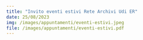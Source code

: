 ```yaml
---
title: "Invito eventi estivi Rete Archivi Udi ER"
date: 25/08/2023
img: /images/appuntamenti/eventi-estivi.jpeg
file: /images/appuntamenti/eventi-estivi.pdf
---
```


